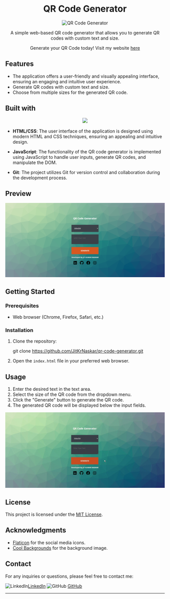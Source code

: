 <h1 align="center" id="title"> QR Code Generator </h1>

<div align="center">

![QR Code Generator](https://cdn-icons-png.flaticon.com/128/9048/9048683.png)

 A simple web-based QR code generator that allows you to generate QR codes with custom text and size.
 
  <p>Generate your QR Code today! Visit my website <a href="https://jitkrnaskar.github.io/QR-Code-Generator/" target="_blank">here</a></p>
</div>

## Features
- The application offers a user-friendly and visually appealing interface, ensuring an engaging and intuitive user experience.
- Generate QR codes with custom text and size.
- Choose from multiple sizes for the generated QR code.


## Built with

<p align="center">
  <a href=#><img src="https://skillicons.dev/icons?i=git,html,css,js" /></a>
</p>

- **HTML/CSS**: The user interface of the application is designed using modern HTML and CSS techniques, ensuring an appealing and intuitive design.

- **JavaScript**: The functionality of the QR code generator is implemented using JavaScript to handle user inputs, generate QR codes, and manipulate the DOM.

- **Git**: The project utilizes Git for version control and collaboration during the development process.


## Preview

![Preview](preview.png)


## Getting Started

### Prerequisites

- Web browser (Chrome, Firefox, Safari, etc.)

### Installation

1. Clone the repository:

  
   git clone https://github.com/JitKrNaskar/qr-code-generator.git
   

2. Open the `index.html` file in your preferred web browser.

## Usage

1. Enter the desired text in the text area.
2. Select the size of the QR code from the dropdown menu.
3. Click the "Generate" button to generate the QR code.
4. The generated QR code will be displayed below the input fields.

![Preview](usage.gif)


## License

This project is licensed under the [MIT License](https://github.com/JitKrNaskar/QR-Code-Generator/blob/main/LICENSE).

## Acknowledgments

- [Flaticon](https://www.flaticon.com/) for the social media icons.
- [Cool Backgrounds](https://coolbackgrounds.io/) for the background image.

## Contact

For any inquiries or questions, please feel free to contact me:

![LinkedIn](https://img.icons8.com/nolan/64/linkedin.png)[LinkedIn](https://www.linkedin.com/in/jitkumarnaskar/)
![GitHub](https://img.icons8.com/nolan/64/github.png) [GitHub](https://github.com/JitKrNaskar)

---
